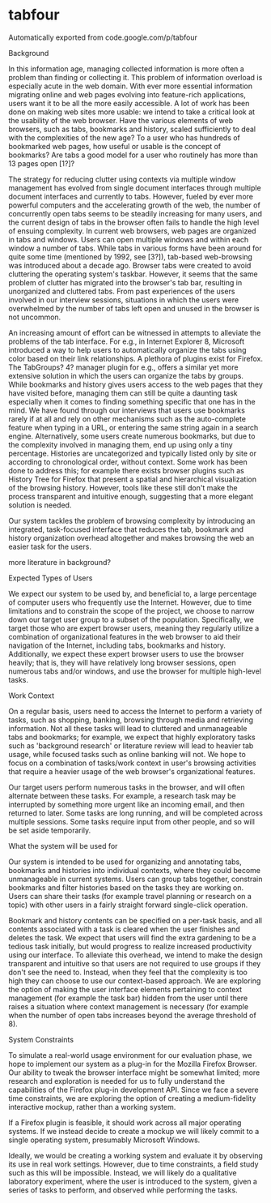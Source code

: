 # tabfour
Automatically exported from code.google.com/p/tabfour

Background

In this information age, managing collected information is more often a problem than finding or collecting it. This problem of information overload is especially acute in the web domain. With ever more essential information migrating online and web pages evolving into feature-rich applications, users want it to be all the more easily accessible. A lot of work has been done on making web sites more usable: we intend to take a critical look at the usability of the web browser. Have the various elements of web browsers, such as tabs, bookmarks and history, scaled sufficiently to deal with the complexities of the new age? To a user who has hundreds of bookmarked web pages, how useful or usable is the concept of bookmarks? Are tabs a good model for a user who routinely has more than 13 pages open [1?]?

The strategy for reducing clutter using contexts via multiple window management has evolved from single document interfaces through multiple document interfaces and currently to tabs. However, fueled by ever more powerful computers and the accelerating growth of the web, the number of concurrently open tabs seems to be steadily increasing for many users, and the current design of tabs in the browser often fails to handle the high level of ensuing complexity. In current web browsers, web pages are organized in tabs and windows. Users can open multiple windows and within each window a number of tabs. While tabs in various forms have been around for quite some time (mentioned by 1992, see [3?]), tab-based web-browsing was introduced about a decade ago. Browser tabs were created to avoid cluttering the operating system's taskbar. However, it seems that the same problem of clutter has migrated into the browser's tab bar, resulting in unorganized and cluttered tabs. From past experiences of the users involved in our interview sessions, situations in which the users were overwhelmed by the number of tabs left open and unused in the browser is not uncommon.

An increasing amount of effort can be witnessed in attempts to alleviate the problems of the tab interface. For e.g., in Internet Explorer 8, Microsoft introduced a way to help users to automatically organize the tabs using color based on their link relationships. A plethora of plugins exist for Firefox. The TabGroups? 4? manager plugin for e.g., offers a similar yet more extensive solution in which the users can organize the tabs by groups. While bookmarks and history gives users access to the web pages that they have visited before, managing them can still be quite a daunting task especially when it comes to finding something specific that one has in the mind. We have found through our interviews that users use bookmarks rarely if at all and rely on other mechanisms such as the auto-complete feature when typing in a URL, or entering the same string again in a search engine. Alternatively, some users create numerous bookmarks, but due to the complexity involved in managing them, end up using only a tiny percentage. Histories are uncategorized and typically listed only by site or according to chronological order, without context. Some work has been done to address this; for example there exists browser plugins such as History Tree for Firefox that present a spatial and hierarchical visualization of the browsing history. However, tools like these still don't make the process transparent and intuitive enough, suggesting that a more elegant solution is needed.

Our system tackles the problem of browsing complexity by introducing an integrated, task-focused interface that reduces the tab, bookmark and history organization overhead altogether and makes browsing the web an easier task for the users.

more literature in background?

Expected Types of Users

We expect our system to be used by, and beneficial to, a large percentage of computer users who frequently use the Internet. However, due to time limitations and to constrain the scope of the project, we choose to narrow down our target user group to a subset of the population. Specifically, we target those who are expert browser users, meaning they regularly utilize a combination of organizational features in the web browser to aid their navigation of the Internet, including tabs, bookmarks and history. Additionally, we expect these expert browser users to use the browser heavily; that is, they will have relatively long browser sessions, open numerous tabs and/or windows, and use the browser for multiple high-level tasks.

Work Context

On a regular basis, users need to access the Internet to perform a variety of tasks, such as shopping, banking, browsing through media and retrieving information. Not all these tasks will lead to cluttered and unmanageable tabs and bookmarks; for example, we expect that highly exploratory tasks such as 'background research' or literature review will lead to heavier tab usage, while focused tasks such as online banking will not. We hope to focus on a combination of tasks/work context in user's browsing activities that require a heavier usage of the web browser's organizational features.

Our target users perform numerous tasks in the browser, and will often alternate between these tasks. For example, a research task may be interrupted by something more urgent like an incoming email, and then returned to later. Some tasks are long running, and will be completed across multiple sessions. Some tasks require input from other people, and so will be set aside temporarily.

What the system will be used for

Our system is intended to be used for organizing and annotating tabs, bookmarks and histories into individual contexts, where they could become unmanageable in current systems. Users can group tabs together, constrain bookmarks and filter histories based on the tasks they are working on. Users can share their tasks (for example travel planning or research on a topic) with other users in a fairly straight forward single-click operation.

Bookmark and history contents can be specified on a per-task basis, and all contents associated with a task is cleared when the user finishes and deletes the task. We expect that users will find the extra gardening to be a tedious task initially, but would progress to realize increased productivity using our interface. To alleviate this overhead, we intend to make the design transparent and intuitive so that users are not required to use groups if they don't see the need to. Instead, when they feel that the complexity is too high they can choose to use our context-based approach. We are exploring the option of making the user interface elements pertaining to context management (for example the task bar) hidden from the user until there raises a situation where context management is necessary (for example when the number of open tabs increases beyond the average threshold of 8).

System Constraints

To simulate a real-world usage environment for our evaluation phase, we hope to implement our system as a plug-in for the Mozilla Firefox Browser. Our ability to tweak the browser interface might be somewhat limited; more research and exploration is needed for us to fully understand the capabilities of the Firefox plug-in development API. Since we face a severe time constraints, we are exploring the option of creating a medium-fidelity interactive mockup, rather than a working system.

If a Firefox plugin is feasible, it should work across all major operating systems. If we instead decide to create a mockup we will likely commit to a single operating system, presumably Microsoft Windows.

Ideally, we would be creating a working system and evaluate it by observing its use in real work settings. However, due to time constraints, a field study such as this will be impossible. Instead, we will likely do a qualitative laboratory experiment, where the user is introduced to the system, given a series of tasks to perform, and observed while performing the tasks.

